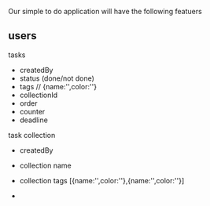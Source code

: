 Our simple to do application will have the following featuers

users
-

tasks

- createdBy
- status (done/not done)
- tags  // {name:'',color:''}
- collectionId
- order
- counter
- deadline

task collection

- createdBy
- collection name
- collection tags [{name:'',color:''},{name:'',color:''}]

-
